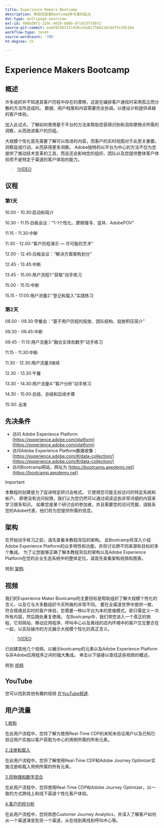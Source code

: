 ```yaml
---
title: Experience Makers Bootcamp
description: 体验创造者Bootcamp参与者的起点
doc-type: multipage-overview
exl-id: 400bd9f1-229c-4016-b06b-8fc033f7dbf2
source-git-commit: ead28f5631fc430c41e8c756b23dc69ffe19510e
workflow-type: tm+mt
source-wordcount: '705'
ht-degree: 1%

---
```


# Experience Makers Bootcamp

## 概述

许多组织并不知道其客户历程中存在的摩擦，这是在编排客户通信时采用孤立而分散的方法所造成的。 数据、用户档案和内容需要完全协调，以便设计和提供卓越的客户体验。

加入此试点，了解如何使用基于平台的方法来帮助您获得识别和消除摩擦点所需的洞察，从而改进客户的历程。

大规模个性化首先需要了解可以改进的内容，而客户的实时视图对于此至关重要。 洞察促成行动，从而获得更多洞察。 Adobe独特的以平台为中心的方法不仅为您提供了推动技术变革的工具，而且还会影响您的组织、团队以及您提供整体客户体验而不是特定于渠道的客户体验的能力。

>[!VIDEO](https://video.tv.adobe.com/v/344962?quality=12&enable=on)

## 议程

### 第1天

10.00 - 10.30:启动和简介

10.30 - 11.15:白板会议：“1-1个性化、摩擦搜寻、竖井、AdobePOV”

11.15 - 11.30:中断

11.30 - 12.00:“客户历程演示 — 尽可能的艺术”

12.00 - 12.45:白板会议：“解决方案架构划分”

12.45 - 13.45:中断

13.45 - 15.00:用户流程1:&quot;获取&quot;动手练习

15.00 - 15.15:中断

15.15 - 17.00:用户流量2:&quot;登记和载入&quot;实践练习

### 第2天

08.00 - 09.30:早餐会：“基于用户历程的投放、团队结构、投放积压简介”

09.30 - 09.45:中断

09.45 - 11.15:用户流量3:“融合实体和数字”动手练习

11.15 - 11.30:中断

11.30 - 12.30:用户流量3继续

12.30 - 13.30:午餐

13.30 - 14.30:用户流量4:“客户分析”动手练习

14.30 - 15.00:总结、总结和后续步骤

15:30: 出发

## 先决条件

- 访问 Adobe Experience Platform: [https://experience.adobe.com/platform](https://experience.adobe.com/platform)
- 访问Adobe Experience Platform数据收集： [https://experience.adobe.com/#/data-collection/](https://experience.adobe.com/#/data-collection/)
- 访问Bootcamp网站，网址为 [https://bootcamp.aepdemo.net](https://bootcamp.aepdemo.net)

>[!IMPORTANT]
>
>本教程的创建是为了促进特定研讨会格式。 它使用您可能无权访问的特定系统和帐户。 即使没有访问权限，我们认为您仍然可以通过阅读这些非常详细的内容来学习很多知识。 如果您是某个研讨会的参加者，并且需要您的访问凭据，请联系您的Adobe代表，他们将为您提供所需的信息。

## 架构

在开始动手练习之前，请先查看本教程背后的架构。 此Bootcamp将深入介绍Adobe Experience Platform的众多特性和功能，并将讨论跨不同来源和目标的多个集成。 为了让您能够正确了解本教程背后的架构以及Adobe Experience Platform在您的企业生态系统中的整体定位，请首先查看架构视频和图表。

转到 [架构](https://experienceleague.adobe.com/docs/platform-learn/comprehensive-technical-tutorial-v22/architecture.html?lang=en).

## 视频

我们的Experience Maker Bootcamp的主要目标是帮助组织了解大规模个性化的含义，以及它与大多数组织今天所做的非常不同。 要在全渠道世界中提供一致、符合情境且实时的客户体验，您需要一种以平台为本的思维模式，即只需定义一次所有内容，然后随处重复使用。 在Bootcamp中，我们带您进入一个真正的旅程，它将网站、移动应用程序、呼叫中心以及离线的店内环境中的客户交互整合在一起，以实际操作的方式展示大规模个性化的真正含义。

>[!VIDEO](https://video.tv.adobe.com/v/345446?quality=12&enable=on)

已创建其他几个视频，以展示bootcamp的元素以及Adobe Experience Platform与非Adobe应用程序之间的强大集成。 单击以下链接以查找这些视频的概述。

转到 [视频](https://experienceleague.adobe.com/docs/platform-learn/comprehensive-technical-tutorial-v22/videos.html?lang=en).

## YouTube

您可以找到其他有趣的视频 [在YouTube频道](https://www.youtube.com/channel/UCUKG2dkZ9pYuZUPebQ21jUw).

## 用户流量

[1.收购](./uc/uc1/uc1.md)

在此用户流程中，您将了解为使用Real-Time CDP的未知未验证用户以及已知已验证用户实施以客户获取为中心的用例所需的所有元素。

[2.注册和载入](./uc/uc2/uc2.md)

在此用户流程中，您将了解使用Real-Time CDP和Adobe Journey Optimizer实施注册和载入用例所需的所有元素。

[3.将物理和数字混合](./uc/uc3/uc3.md)

在此用户流程中，您将使用Real-Time CDP和Adobe Journey Optimizer，以一致的方式跨线上和线下渠道个性化客户体验。

[4.客户历程分析](./uc/uc4/uc4.md)

在此用户流程中，您将熟悉Customer Journey Analytics，并深入了解客户如何从一个渠道演变到另一个渠道，从在线到离线到呼叫中心等。

